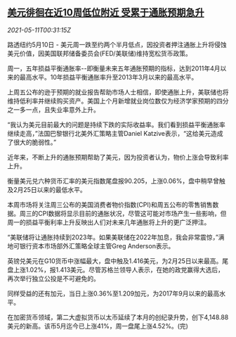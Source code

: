 <!--1620694864000-->
[美元徘徊在近10周低位附近 受累于通胀预期急升](https://cn.reuters.com/article/global-forex-close-0510-idCNKBS2CS01D)
------

<div><i>2021-05-11T00:31:15Z</i></div><p>路透纽约5月10日 - 美元周一跌至约两个半月低点，因投资者押注通胀上升将侵蚀美元价值，因美国联邦储备委员会(FED/美联储)维持宽松货币政策。</p><p>周一，五年损益平衡通胀率--即衡量未来五年通胀预期的指标，达到2011年4月以来的最高水平。10年损益平衡通胀率升至2013年3月以来的最高水平。</p><p>上周五公布的逊于预期的就业报告帮助市场人士相信，即使通胀上升，美联储也将维持低利率并继续购买资产。美国上个月新增就业岗位数仅为经济学家预期的四分之一多一点，且失业率意外上升。</p><p>“我认为美元目前最大的问题是持续下跌的实际收益率。我们看到损益平衡通胀率继续走高，”法国巴黎银行北美外汇策略主管Daniel Katzive表示，“这给美元造成了很大的脆弱性。”</p><p>近年来，不断上升的通胀预期帮助了美元，因为投资者认为，物价上涨会导致利率上升。</p><p>衡量美元兑六种货币汇率的美元指数尾盘报90.205，上涨0.06%，盘中稍早曾触及2月25日以来的最低水平。</p><p>本周市场将关注周三公布的美国消费者物价指数(CPI)和周五公布的零售销售数据。周三的CPI数据将显示目前的通胀状况，尽管这可能对市场产生一些影响，但周一的损益平衡利率上升反映出人们对未来几年通胀将上升的更广泛押注。</p><p>“美联储将让通胀持续到2023年。如果美联储在2022年加息，我会非常震惊，”满地可银行资本市场部外汇策略全球主管Greg Anderson表示。</p><p>英镑兑美元在G10货币中涨幅最大，盘中触及1.416美元，为2月25日以来最高。尾盘上涨1.02%，报1.413美元。尽管苏格兰领导人表示，在她的政党赢得大选后，再次举行独立公投是不可避免的。</p><p>同样受益的还有加元，当日上涨0.36%至1.209加元，为2017年9月以来的最高水平。</p><p>在加密货币领域，第二大虚拟货币以太币延续了本月的创纪录升势，创下4,148.88美元的新高。该币5月迄今已上涨41%，周一盘尾上涨4.52%。(完)</p>
